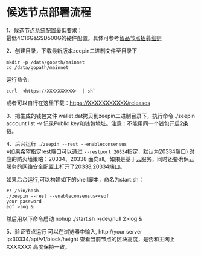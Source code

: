#  候选节点部署流程 

1、候选节点系统配置最低要求：  
    最低4C16G&SSD500G的硬件配置。具体可参考[智品节点招募细则]() 

2、创建目录，下载最新版本zeepin二进制文件至目录下
```
mkdir -p /data/gopath/mainnet
cd /data/gopath/mainnet
```
运行命令: 
```
curl  <https://XXXXXXXXXX>  | sh`
```
   或者可以自行在这里下载：<https://XXXXXXXXXXX/releases> 

3、把生成的钱包文件 wallet.dat拷贝到zeepin二进制目录下，执行命令 ./zeepin account list -v  记录Public key和钱包地址。注意：不能用同一个钱包开启2条链。

4、后台运行 `./zeepin --rest --enableconsensus`  
    ※如果希望指定rest端口可以通过 `--restport 20334`指定，默认为20334端口)
   对应的防火墙策略：20334、20338 面向all。如果是基于云服务，同时还要确保云服务的网络安全配置上打开了20338,20334端口。

   如果后台运行,可以构建如下的shell脚本，命名为start.sh：
```
#! /bin/bash
./zeepin --rest --enableconsensus<<eof
your password
eof >log &
```
然后用以下命令启动
nohup ./start.sh >/dev/null 2>log &

5、验证节点运行
    可以在浏览器中输入, http://your server ip:30334/api/v1/block/height 查看当前节点的区块高度，是否和主网上XXXXXXX  高度保持一致。